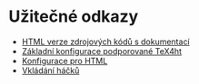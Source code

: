 # Užitečné odkazy

- [HTML verze zdrojových kódů s dokumentací](http://michal-h21.github.io/src4ht/)
- [Základní konfigurace podporované TeX4ht](http://michal-h21.github.io/src4ht/tex4ht-info.html)
- [Konfigurace pro HTML](http://michal-h21.github.io/src4ht/tex4ht-html4.html)
- [Vkládání háčků](http://michal-h21.github.io/src4ht/tex4ht-4ht.html)

